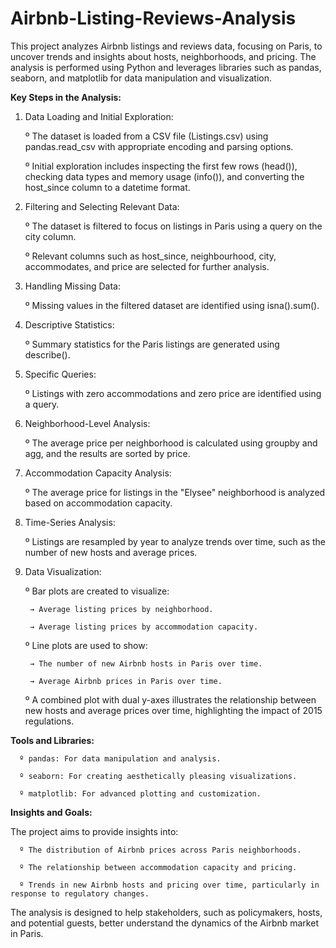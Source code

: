 # Airbnb-Listing-Reviews-Analysis

This project analyzes Airbnb listings and reviews data, focusing on Paris, to uncover trends and insights about hosts, neighborhoods, and pricing. The analysis is performed using Python and leverages libraries such as pandas, seaborn, and matplotlib for data manipulation and visualization.

**Key Steps in the Analysis:**

1. Data Loading and Initial Exploration:

     º  The dataset is loaded from a CSV file (Listings.csv) using pandas.read_csv with appropriate encoding and parsing options.
   
     º  Initial exploration includes inspecting the first few rows (head()), checking data types and memory usage (info()), and converting the host_since column to a datetime format.
   
2. Filtering and Selecting Relevant Data:

      º  The dataset is filtered to focus on listings in Paris using a query on the city column.
   
      º  Relevant columns such as host_since, neighbourhood, city, accommodates, and price are selected for further analysis.

3. Handling Missing Data:

      º  Missing values in the filtered dataset are identified using isna().sum().

4. Descriptive Statistics:

      º  Summary statistics for the Paris listings are generated using describe().

5. Specific Queries:

      º  Listings with zero accommodations and zero price are identified using a query.
   
6. Neighborhood-Level Analysis:

     º  The average price per neighborhood is calculated using groupby and agg, and the results are sorted by price.

7. Accommodation Capacity Analysis:

     º  The average price for listings in the "Elysee" neighborhood is analyzed based on accommodation capacity.

8. Time-Series Analysis:

     º  Listings are resampled by year to analyze trends over time, such as the number of new hosts and average prices.

9. Data Visualization:

     º  Bar plots are created to visualize:

        → Average listing prices by neighborhood.

        → Average listing prices by accommodation capacity.
   
     º  Line plots are used to show:

        → The number of new Airbnb hosts in Paris over time.

        → Average Airbnb prices in Paris over time.
   
     º  A combined plot with dual y-axes illustrates the relationship between new hosts and average prices over time, highlighting the impact of 2015 regulations.

**Tools and Libraries:** 

      º pandas: For data manipulation and analysis.

      º seaborn: For creating aesthetically pleasing visualizations.

      º matplotlib: For advanced plotting and customization.

**Insights and Goals:**

 The project aims to provide insights into:

      º The distribution of Airbnb prices across Paris neighborhoods.

      º The relationship between accommodation capacity and pricing.

      º Trends in new Airbnb hosts and pricing over time, particularly in response to regulatory changes.

The analysis is designed to help stakeholders, such as policymakers, hosts, and potential guests, better understand the dynamics of the Airbnb market in Paris.
  
